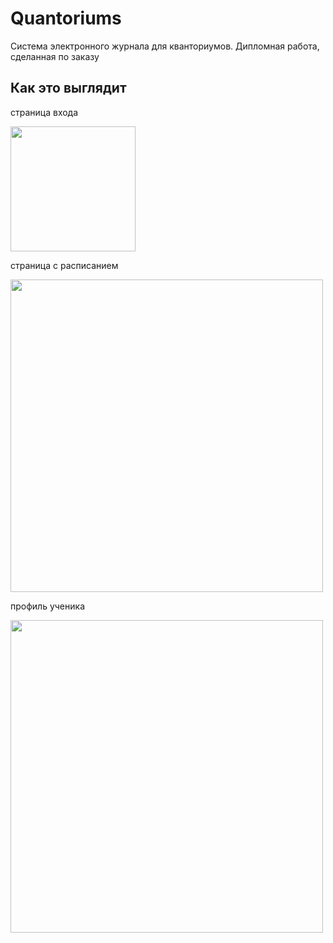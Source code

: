 # Quantoriums

Система электронного журнала для кванториумов. Дипломная работа, сделанная по заказу

## Как это выглядит

страница входа

<img width="200" src="https://github.com/user-attachments/assets/cd829bc7-9915-4584-8930-236577449fa6">

страница с расписанием

<img width="500" src="https://github.com/user-attachments/assets/fdcc0ce8-5c78-4c70-88c0-f95636b9a555">

профиль ученика

<img width="500" src="https://github.com/user-attachments/assets/cd69651c-4e81-45ec-af90-fa6ac65767c7">


